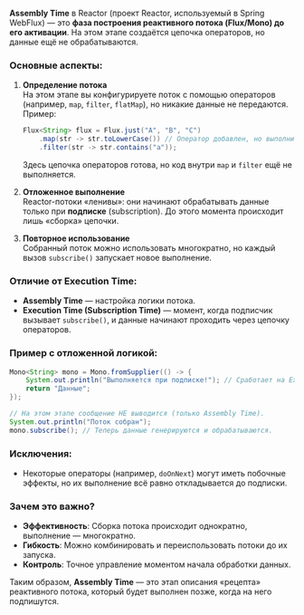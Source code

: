 **Assembly Time** в Reactor (проект Reactor, используемый в Spring WebFlux) — это **фаза построения реактивного потока (Flux/Mono) до его активации**. На этом этапе создаётся цепочка операторов, но данные ещё не обрабатываются.

### Основные аспекты:
1. **Определение потока**  
   На этом этапе вы конфигурируете поток с помощью операторов (например, `map`, `filter`, `flatMap`), но никакие данные не передаются. Пример:
   ```java
   Flux<String> flux = Flux.just("A", "B", "C")
       .map(str -> str.toLowerCase()) // Оператор добавлен, но выполнится позже.
       .filter(str -> str.contains("a"));
   ```
   Здесь цепочка операторов готова, но код внутри `map` и `filter` ещё не выполняется.

2. **Отложенное выполнение**  
   Reactor-потоки «ленивы»: они начинают обрабатывать данные только при **подписке** (subscription). До этого момента происходит лишь «сборка» цепочки.

3. **Повторное использование**  
   Собранный поток можно использовать многократно, но каждый вызов `subscribe()` запускает новое выполнение.

### Отличие от Execution Time:
- **Assembly Time** — настройка логики потока.
- **Execution Time (Subscription Time)** — момент, когда подписчик вызывает `subscribe()`, и данные начинают проходить через цепочку операторов.

### Пример с отложенной логикой:
```java
Mono<String> mono = Mono.fromSupplier(() -> {
    System.out.println("Выполняется при подписке!"); // Сработает на Execution Time.
    return "Данные";
});

// На этом этапе сообщение НЕ выводится (только Assembly Time).
System.out.println("Поток собран");
mono.subscribe(); // Теперь данные генерируются и обрабатываются.
```

### Исключения:
- Некоторые операторы (например, `doOnNext`) могут иметь побочные эффекты, но их выполнение всё равно откладывается до подписки.

### Зачем это важно?
- **Эффективность**: Сборка потока происходит однократно, выполнение — многократно.
- **Гибкость**: Можно комбинировать и переиспользовать потоки до их запуска.
- **Контроль**: Точное управление моментом начала обработки данных.

Таким образом, **Assembly Time** — это этап описания «рецепта» реактивного потока, который будет выполнен позже, когда на него подпишутся.